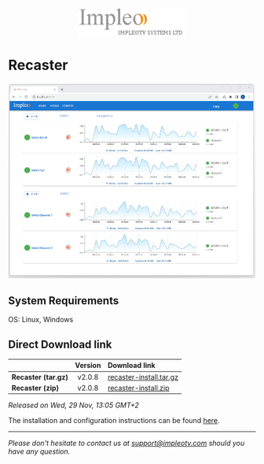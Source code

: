 
<div align="center">
  <a >
    <img src="images/impleo_logo.png" alt="Logo" >
  </a>
</div>

# Recaster

![Recaster](images/recaster-main-sm.jpg)  


## System Requirements

OS: Linux, Windows


## Direct Download link

|          | Version             | Download link                                                           | 
|:---------|:-------------------:|:------------------------------------------------------------------------|
| **Recaster (tar.gz)** |  v2.0.8 | [recaster-install.tar.gz](https://github.com/impleotv/recaster-release/releases/download/v2.0.8/recaster-install.tar.gz)  | 
| **Recaster (zip)** |  v2.0.8 | [recaster-install.zip](https://github.com/impleotv/recaster-release/releases/download/v2.0.8/recaster-install.zip)  | 

*Released on Wed, 29 Nov, 13:05 GMT+2*


The installation and configuration instructions can be found [here](https://impleotv.com/content/recaster/help/).


----  
*Please don't hesitate to contact us at support@impleotv.com should you have any question.*
